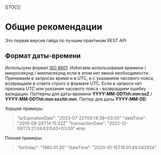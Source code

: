[[_TOC_]]

# Общие рекомендации
Это первая версия гайда по лучшим практикам REST API
## Формат даты-времени
Используем формат [ISO 8601](https://en.wikipedia.org/wiki/ISO_8601).
Избегаем использования времени / микросекунд / миллисекунд если в этом нет явной необходимости.
Принимаем в запросах время и в UTC, и с указанием чаcового пояса, возвращаем в ответе строго в формате UTC. Если в запросе нет признака UTC или указания часового пояса - возвращаем ошибку валидации.
Паттерны для даты-времени **YYYY-MM-DDThh:mm:ssZ** / **YYYY-MM-DDThh:mm:ss±hh:mm**.
Паттер для даты **YYYY-MM-DD**.

Хоршие примеры:
>"qrExpirationDate": "2023-07-22T09:14:38+03:00"
"dateTime": "2019-08-24T14:15:22Z"
"transactionDate": "2022-12-08T13:21:04.631543+03:00" `#F00`

Плохие примеры:
> "birthday": "1980.01.30"
"dateTime": "2020-01-15T16:01:49.043924"
